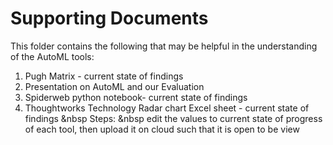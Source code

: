 # Supporting Documents

This folder contains the following that may be helpful in the understanding of the AutoML tools:
1. Pugh Matrix - current state of findings
1. Presentation on AutoML and our Evaluation
1. Spiderweb python notebook- current state of findings
1. Thoughtworks Technology Radar chart Excel sheet - current state of findings
&nbsp Steps:
&nbsp edit the values to current state of progress of each tool, then upload it on cloud such that it is open to be view   
